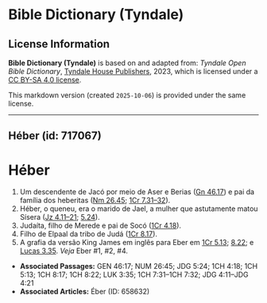 # Bible Dictionary (Tyndale)

## License Information

**Bible Dictionary (Tyndale)** is based on and adapted from: _Tyndale Open Bible Dictionary_, [Tyndale House Publishers](https://tyndaleopenresources.com/), 2023, which is licensed under a [CC BY-SA 4.0 license](https://creativecommons.org/licenses/by-sa/4.0/legalcode.en).

This markdown version (created `2025-10-06`) is provided under the same license.



--------------------------------

## Héber (id: 717067)

Héber
=====

1. Um descendente de Jacó por meio de Aser e Berias ([Gn 46\.17](https://ref.ly/Gen46:17)) e pai da família dos heberitas ([Nm 26\.45](https://ref.ly/Num26:45); [1Cr 7\.31–32](https://ref.ly/1Chr7:31-1Chr7:32)).
2. Héber, o queneu, era o marido de Jael, a mulher que astutamente matou Sísera ([Jz 4\.11–21](https://ref.ly/Judg4:11-Judg4:21); [5\.24](https://ref.ly/Judg5:24)).
3. Judaíta, filho de Merede e pai de Socó ([1Cr 4\.18](https://ref.ly/1Chr4:18)).
4. Filho de Elpaal da tribo de Judá ([1Cr 8\.17](https://ref.ly/1Chr8:17)).
5. A grafia da versão King James em inglês para Eber em [1Cr 5\.13](https://ref.ly/1Chr5:13); [8\.22](https://ref.ly/1Chr8:22); e [Lucas 3\.35](https://ref.ly/Luke3:35). *Veja* Eber \#1, \#2, \#4.

* **Associated Passages:** GEN 46:17; NUM 26:45; JDG 5:24; 1CH 4:18; 1CH 5:13; 1CH 8:17; 1CH 8:22; LUK 3:35; 1CH 7:31–1CH 7:32; JDG 4:11–JDG 4:21
* **Associated Articles:** Éber (ID: 658632)

